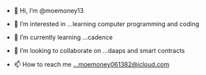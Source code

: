 - 👋 Hi, I’m @moemoney13
- 👀 I’m interested in ...learning computer programming and coding 
- 🌱 I’m currently learning ...cadence 

- 💞️ I’m looking to collaborate on ...daaps and smart contracts 
- 📫 How to reach me ...moemoney061382@icloud.com
<!---
moemoney13/moemoney13 is a ✨ special ✨ repository because its `README.md` (this file) appears on your GitHub profile.
You can click the Preview link to take a look at your changes.
--->

